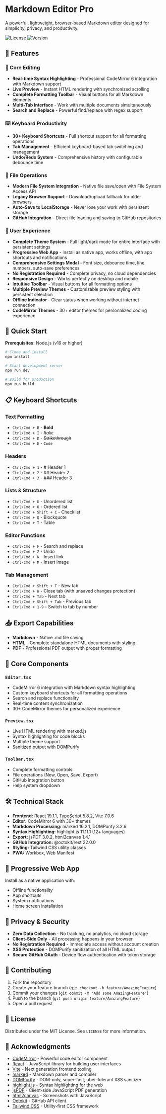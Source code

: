 # Markdown Editor Pro

A powerful, lightweight, browser-based Markdown editor designed for simplicity, privacy, and productivity.

[![License](https://img.shields.io/github/license/Etschmia/mark)](https://github.com/Etschmia/mark/blob/main/LICENSE)
[![Version](https://img.shields.io/github/package-json/v/Etschmia/mark)](https://github.com/Etschmia/mark)

## 🌟 Features

### 📝 **Core Editing**
- **Real-time Syntax Highlighting** - Professional CodeMirror 6 integration with Markdown support
- **Live Preview** - Instant HTML rendering with synchronized scrolling
- **Complete Formatting Toolbar** - Visual buttons for all Markdown elements
- **Multi-Tab Interface** - Work with multiple documents simultaneously
- **Search and Replace** - Powerful find/replace with regex support

### ⌨️ **Keyboard Productivity**
- **30+ Keyboard Shortcuts** - Full shortcut support for all formatting operations
- **Tab Management** - Efficient keyboard-based tab switching and management
- **Undo/Redo System** - Comprehensive history with configurable debounce time

### 📁 **File Operations**
- **Modern File System Integration** - Native file save/open with File System Access API
- **Legacy Browser Support** - Download/upload fallback for older browsers
- **Auto-Save to LocalStorage** - Never lose your work with persistent storage
- **GitHub Integration** - Direct file loading and saving to GitHub repositories

### 🎨 **User Experience**
- **Complete Theme System** - Full light/dark mode for entire interface with persistent settings
- **Progressive Web App** - Install as native app, works offline, with app shortcuts and notifications
- **Comprehensive Settings Modal** - Font size, debounce time, line numbers, auto-save preferences
- **No Registration Required** - Complete privacy, no cloud dependencies
- **Responsive Design** - Works perfectly on desktop and mobile
- **Intuitive Toolbar** - Visual buttons for all formatting options
- **Multiple Preview Themes** - Customizable preview styling with persistent selection
- **Offline Indicator** - Clear status when working without internet connection
- **CodeMirror Themes** - 30+ editor themes for personalized coding experience

## 🚀 Quick Start

**Prerequisites:** Node.js (v16 or higher)

```bash
# Clone and install
npm install

# Start development server
npm run dev

# Build for production
npm run build
```

## 📋 Keyboard Shortcuts

### Text Formatting
- `Ctrl/Cmd + B` - **Bold**
- `Ctrl/Cmd + I` - *Italic*
- `Ctrl/Cmd + D` - ~~Strikethrough~~
- `Ctrl/Cmd + E` - `Code`

### Headers
- `Ctrl/Cmd + 1` - # Header 1
- `Ctrl/Cmd + 2` - ## Header 2
- `Ctrl/Cmd + 3` - ### Header 3

### Lists & Structure
- `Ctrl/Cmd + U` - Unordered list
- `Ctrl/Cmd + O` - Ordered list
- `Ctrl/Cmd + Shift + C` - Checklist
- `Ctrl/Cmd + Q` - Blockquote
- `Ctrl/Cmd + T` - Table

### Editor Functions
- `Ctrl/Cmd + F` - Search and replace
- `Ctrl/Cmd + Z` - Undo
- `Ctrl/Cmd + K` - Insert link
- `Ctrl/Cmd + M` - Insert image

### Tab Management
- `Ctrl/Cmd + Shift + T` - New tab
- `Ctrl/Cmd + W` - Close tab (with unsaved changes protection)
- `Ctrl/Cmd + Tab` - Next tab
- `Ctrl/Cmd + Shift + Tab` - Previous tab
- `Ctrl/Cmd + 1-9` - Switch to tab by number

## 📤 Export Capabilities

- **Markdown** - Native .md file saving
- **HTML** - Complete standalone HTML documents with styling
- **PDF** - Professional PDF output with proper formatting

## 🎯 Core Components

### `Editor.tsx`
- CodeMirror 6 integration with Markdown syntax highlighting
- Custom keyboard shortcuts for all formatting operations
- Search and replace functionality
- Real-time content synchronization
- 30+ CodeMirror themes for personalized experience

### `Preview.tsx`
- Live HTML rendering with marked.js
- Syntax highlighting for code blocks
- Multiple theme support
- Sanitized output with DOMPurify

### `Toolbar.tsx`
- Complete formatting controls
- File operations (New, Open, Save, Export)
- GitHub integration button
- Help system dropdown

## 🛠️ Technical Stack

- **Frontend:** React 19.1.1, TypeScript 5.8.2, Vite 7.0.6
- **Editor:** CodeMirror 6 with 30+ themes
- **Markdown Processing:** marked 16.2.1, DOMPurify 3.2.6
- **Syntax Highlighting:** highlight.js 11.11.1 (12+ languages)
- **Export:** jsPDF 3.0.2, html2canvas 1.4.1
- **GitHub Integration:** @octokit/rest 22.0.0
- **Styling:** Tailwind CSS utility classes
- **PWA:** Workbox, Web Manifest

## 📱 Progressive Web App

Install as a native application with:
- Offline functionality
- App shortcuts
- System notifications
- Home screen installation

## 🔐 Privacy & Security

- **Zero Data Collection** - No tracking, no analytics, no cloud storage
- **Client-Side Only** - All processing happens in your browser
- **No Registration Required** - Immediate access without account creation
- **XSS Protection** - DOMPurify sanitization of all HTML output
- **Secure GitHub OAuth** - Device flow authentication with token storage

## 🤝 Contributing

1. Fork the repository
2. Create your feature branch (`git checkout -b feature/AmazingFeature`)
3. Commit your changes (`git commit -m 'Add some AmazingFeature'`)
4. Push to the branch (`git push origin feature/AmazingFeature`)
5. Open a pull request

## 📄 License

Distributed under the MIT License. See `LICENSE` for more information.

## 🙏 Acknowledgments

- [CodeMirror](https://codemirror.net/) - Powerful code editor component
- [React](https://reactjs.org/) - JavaScript library for building user interfaces
- [Vite](https://vitejs.dev/) - Next generation frontend tooling
- [marked](https://marked.js.org/) - Markdown parser and compiler
- [DOMPurify](https://github.com/cure53/DOMPurify) - DOM-only, super-fast, uber-tolerant XSS sanitizer
- [highlight.js](https://highlightjs.org/) - Syntax highlighting for the web
- [jsPDF](https://github.com/parallax/jsPDF) - Client-side JavaScript PDF generation
- [html2canvas](https://html2canvas.hertzen.com/) - Screenshots with JavaScript
- [Octokit](https://github.com/octokit/octokit.js) - GitHub API client
- [Tailwind CSS](https://tailwindcss.com/) - Utility-first CSS framework